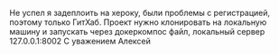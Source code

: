 Не успел я задеплоить на хероку, были проблемы с регистрацией, поэтому только ГитХаб.
Проект нужно клонировать на локальную машину и запускать через докеркомпос файл, локальный сервер 127.0.0.1:8002
С уважением Алексей
